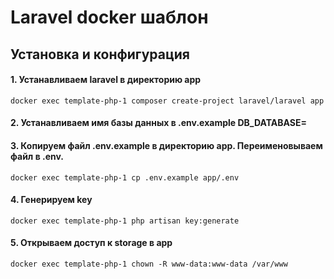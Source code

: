 # Laravel docker шаблон
## Установка и конфигурация
#### 1. Устанавливаем laravel в директорию app
```
docker exec template-php-1 composer create-project laravel/laravel app
```
#### 2. Устанавливаем имя базы данных в .env.example DB_DATABASE=

#### 3. Копируем файл .env.example в директорию app. Переименовываем файл в .env.
```
docker exec template-php-1 cp .env.example app/.env
```
#### 4. Генерируем key
```
docker exec template-php-1 php artisan key:generate
```
#### 5. Открываем доступ к storage в app
```
docker exec template-php-1 chown -R www-data:www-data /var/www
```

